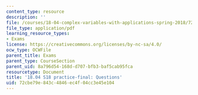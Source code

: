 ```yaml
---
content_type: resource
description: ''
file: /courses/18-04-complex-variables-with-applications-spring-2018/72cbe79e843c4846ec4f04cc3e45e104_MIT18_04S18_practice-final.pdf
file_type: application/pdf
learning_resource_types:
- Exams
license: https://creativecommons.org/licenses/by-nc-sa/4.0/
ocw_type: OCWFile
parent_title: Exams
parent_type: CourseSection
parent_uid: 8a796d54-168d-d707-bfb3-baf5cab95fca
resourcetype: Document
title: '18.04 S18 practice-final: Questions'
uid: 72cbe79e-843c-4846-ec4f-04cc3e45e104
---
```

